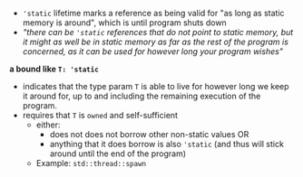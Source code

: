 - `'static`  lifetime marks a reference as being valid for "as long as static memory is around", which is until program shuts down
- *"there can be `'static` references that do not point to static memory, but it might as well be in static memory as far as the rest of the program is concerned, as it can be used for however long your program wishes"*


 **a bound like `T: 'static`** 
- indicates that the type param `T` is able to live for however long we keep it around for, up to and including the remaining execution of the program.
- requires that `T` is `owned` and self-sufficient
	- either:
		- does not does not borrow other non-static values OR
		- anything that it does borrow is also `'static` (and thus will stick around until the end of the program)
	- Example: `std::thread::spawn`


